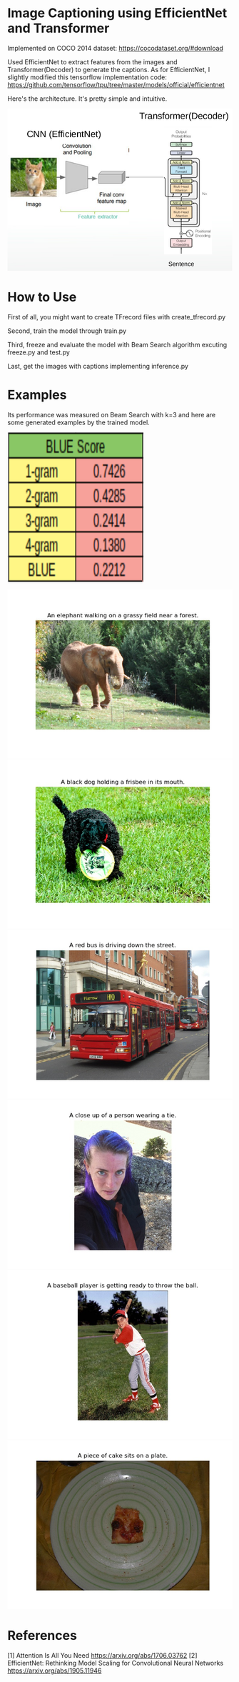 # Image Captioning using EfficientNet and Transformer
Implemented on COCO 2014 dataset: https://cocodataset.org/#download

Used EfficientNet to extract features from the images and Transformer(Decoder) to generate the captions.
As for EfficientNet, I slightly modified this tensorflow implementation code: https://github.com/tensorflow/tpu/tree/master/models/official/efficientnet


Here's the architecture. It's pretty simple and intuitive.

![Image of Yaktocat](https://github.com/applecv3/image-captioning/blob/master/pictures/Screenshot%20from%202021-02-27%2000-12-26.png)

# How to Use
First of all, you might want to create TFrecord files with create_tfrecord.py

Second, train the model through train.py

Third, freeze and evaluate the model with Beam Search algorithm excuting freeze.py and test.py

Last, get the images with captions implementing inference.py

# Examples
Its performance was measured on Beam Search with k=3 and here are some generated examples by the trained model.

![Image of Yaktocat](https://github.com/applecv3/image-captioning/blob/master/pictures/Screenshot%20from%202021-02-27%2005-13-09.png)

![Image of Yaktocat](https://github.com/applecv3/image-captioning/blob/master/pictures/example1.jpg)
![Image of Yaktocat](https://github.com/applecv3/image-captioning/blob/master/pictures/example2.jpg)
![Image of Yaktocat](https://github.com/applecv3/image-captioning/blob/master/pictures/example3.jpg)
![Image of Yaktocat](https://github.com/applecv3/image-captioning/blob/master/pictures/example4.jpg)
![Image of Yaktocat](https://github.com/applecv3/image-captioning/blob/master/pictures/example5.jpg)
![Image of Yaktocat](https://github.com/applecv3/image-captioning/blob/master/pictures/example6.jpg)

# References
[1] Attention Is All You Need
https://arxiv.org/abs/1706.03762
[2] EfficientNet: Rethinking Model Scaling for Convolutional Neural Networks
https://arxiv.org/abs/1905.11946
